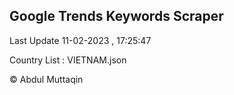 

## Google Trends Keywords Scraper 
 
Last Update 11-02-2023 , 17:25:47

Country List :
VIETNAM.json



© Abdul Muttaqin 
